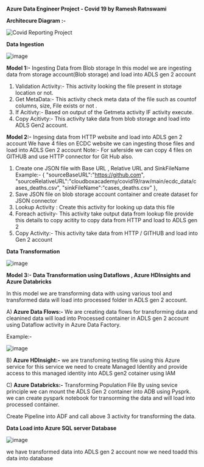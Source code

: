 
****Azure Data Engineer Project - Covid 19 by Ramesh Ratnswami****

**Architecure Diagram :-**

![Covid Reporting Project](https://github.com/user-attachments/assets/06bd2707-787a-4255-a748-db0b4369fb19)

**Data Ingestion**

![image](https://github.com/user-attachments/assets/adaac4cc-489a-42d8-ab59-231d809945e6)



**Model 1:-** Ingesting Data from Blob storage
	In this model we are ingesting data from  storage account(Blob storage) and load into ADLS gen 2 account
 
1)  Validation Activity:- This activity looking the file present in stotage location or not.
2)  Get MetaData:- This activity check meta data of the file such as countof columns, size, File exists or not .
3)  If Acitivty:- Based on output of the Getmeta activity IF activity execute.
4)  Copy Acitivty:- This activity take data from blob storage and load into ADLS Gen2 account.

**Model 2:-** Ingesing data from HTTP website and load into ADLS gen 2 account
We have 4 files on ECDC website we can ingesting those files and load into ADLS Gen 2 account
Note:- For saferside we can copy 4 files on GITHUB and use HTTP connector for Git Hub also.
1) Create one JSON file with Base URL , Relative URL and SinkFileName
  Example:-
      {
        "sourceBaseURL":"https://github.com",
        "sourceRelativeURL":"cloudboxacademy/covid19/raw/main/ecdc_data/cases_deaths.csv",
        "sinkFileName":"cases_deaths.csv"
        },
2)  Save JSON file on blob storage account container and create dataset for JSON connector
3)  Lookup Activity : Create this activity for looking up data this file
4)  Foreach activity- This activity take output data from lookup file provide this details to copy acitity to copy data from HTTP and load to ADLS gen 2 
5)  Copy Activity:- This activity take data from HTTP / GITHUB and load into Gen 2 account


 **Data Transformation**

![image](https://github.com/user-attachments/assets/37ed783f-dc48-464c-a325-69ef38a42661)

 
**Model 3:-** 	**Data Transformation using Dataflows , Azure HDInsights and Azure Databricks**
 
In this model we are transforming data with using various tool and transformed data will load into processed folder in ADLS gen 2 account.

A)	**Azure Data Flows:-** We are creating data flows for transforming data and cleanined data will load into Processed container in ADLS gen 2 account using Dataflow activity in Azure Data Factory.

Example:-

![image](https://github.com/user-attachments/assets/cc4660a1-fc93-4915-a6ba-98945e11893b)

B)	**Azure HDInsight:-** we are transfoming testing file using this Azure service 
	for this service we need to create Managed Identity and provide access to this managed identity into ADLS gen2 cotainer using IAM

C)	**Azure Databricks:-** Transforming Population File	
		By using sevice principle we can mount the ADLS Gen 2 container into ADB using Pysprk.
		we can create pyspark notebook for transorming the data and will load into processed container.

Create Pipeline into ADF and call above 3 activity for transforming the data.

 
 **Data Load into Azure SQL server Database**

![image](https://github.com/user-attachments/assets/fce45dbe-f4e0-4b2d-9b3d-eda4010f9bdd)

we have transformed data into ADLS gen 2 account now we need toadd this data into database 

 
